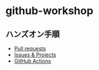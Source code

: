 # github-workshop

## ハンズオン手順

- [Pull requests](./docs/01-pull-requests.md)
- [Issues & Projects](./docs/02-issues-and-projects.md)
- [GitHub Actions](./docs/03-github-actions.md)
